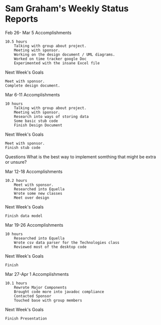Sam Graham's Weekly Status Reports
==========================================

Feb 26- Mar 5
Accomplishments

    10.5 hours
        Talking with group about project.
        Meeting with sponsor.
        Working on the design document / UML diagrams.
        Worked on time tracker google Doc
        Experimented with the insane Excel file

Next Week's Goals

    Meet with sponsor.
    Complete design document.

Mar 6-11
Accomplishments

    10 hours
        Talking with group about project.
        Meeting with sponsor.
        Research into ways of storing data
        Some basic stub code
        Finish Design Document

Next Week's Goals

    Meet with sponsor.
    Finish stub code

Questions
    What is the best way to implement somthing that might be extra or unsure?
    
Mar 12-18
Accomplishments

    10.2 hours
        Meet with sponsor.
        Researched into Equella
        Wrote some new classes
        Meet over design

Next Week's Goals

    Finish data model


Mar 19-26
Accomplishments

    10 hours
        Researched into Equella
        Wrote csv data parser for the Technologies class
        Reviewed most of the desktop code

Next Week's Goals

    Finish

Mar 27-Apr 1
Accomplishments

    10.1 hours
        Rewrote Major Components
        Brought code more into javadoc compliance
        Contacted Sponsor
        Touched base with group members

Next Week's Goals

    Finish Presentation
